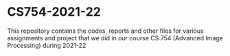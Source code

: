# CS754-2021-22
This repository contains the codes, reports and other files for various assignments and project that we did in our course CS 754 (Advanced Image Processing) during 2021-22
